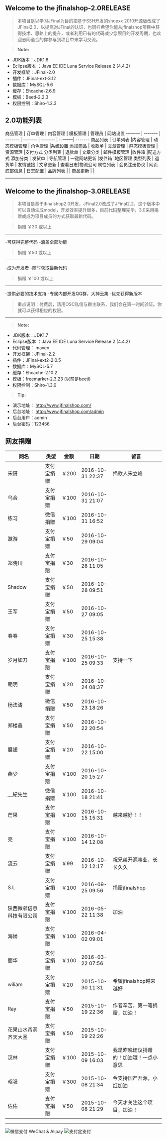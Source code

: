 ****Welcome to the jfinalshop-2.0RELEASE****
---------------------------------------------
> 本项目是以学习JFinal为目的把基于SSH开发的shopxx 2010开源版改成了JFinal2.0，以提高对JFinal的认识，也同样希望你能从jfinalshop项目中获得技术、思路上的提升，或者利用已有的代码减少您项目的开发周期，也欢迎志同道合的你参与到项目中来学习交流。

> **Note:** 
 - JDK版本：JDK1.6
 - Eclipse版本 ：Java EE IDE Luna Service Release 2 (4.4.2)
 - 开发框架：JFinal-2.0
 - 插件：JFinal-ext-3.12
 - 数据库：MySQL-5.6
 - 缓存：Ehcache-2.6.9
 - 模板：Beetl-2.2.3
 - 权限控制：Shiro-1.2.3

2.0功能列表
---------------------------------------------------------------------------------------
商品管理 | 订单管理 | 内容管理 | 模板管理 | 管理员 | 网站设置
------- | ------- | ------- | ------- | ------- | -------| -------
商品列表 | 订单列表 |内容管理 | 动态模板管理 | 角色管理 |系统设置
添加商品 | 收款单 | 文章管理 | 静态模板管理 | 资源管理 |支付方式
分类列表 | 退款单 | 文章分类 | 邮件模板管理 |收件箱 |配送方式
添加分类 | 发货单 | 导航管理 | 一键网站更新 |发件箱 |地区管理
类型列表 | 退货单 | 友情链接 | 文章更新 | 查看日志|物流公司
属性列表 | 会员注册协议 | 网页底部信息 | 日志配置 |
品牌列表 |  			| 商品更新 | |

----------
****Welcome to the jfinalshop-3.0RELEASE****
---------------------------------------------
> 本项目是基于jfinalshop2.0开发，JFinal2.0改成了JFinal2.2，这个版本中可以自动生成model，开发效率提升很多，目前代码整理完毕，3.0采用捐赠或成为项目成员的方式获取最新代码。


> 捐赠 ￥30 或以上 
----------------------------------------
 -可获得完整代码
 -涵盖全部功能

> 捐赠 ￥50 或以上 
----------------------------------------
 -成为开发者
 -随时获取最新代码

> 捐赠 ￥100 或以上 
----------------------------------------
 -提供必要的技术支持
 -专属内部开发QQ群，大神云集
 -优先获得新版本

> 重点说明：付费后，请用OSC私信与群主联系，我们会在第一时间验证。你就可以获得相应的权限。
----------------------------------------

> **Note:** 
 - JDK版本：JDK1.7
 - Eclipse版本 ：Java EE IDE Luna Service Release 2 (4.4.2)
 - 代码管理： maven
 - 开发框架：JFinal-2.2
 - 插件：JFinal-ext2-2.0.5
 - 数据库：MySQL-5.7
 - 缓存：Ehcache-2.10.2
 - 模板：freemarker-2.3.23 (以前是beetl)
 - 权限控制：Shiro-1.3.0
 
 > **Tip:**
- 演示地址： http://www.jfinalshop.com/
- 后台地址： http://www.jfinalshop.com/admin
- 后台用户：admin 
- 后台密码：123456


网友捐赠  
---------------------------------------------------------------------  
网名     | 类型| 金额 | 日期   | 留言
-------- | --- | --- | --- |---
宋哥| 支付宝捐赠 | ￥200 | 2016-10-31 22:37 | 捐款人宋立峰
乌合| 支付宝捐赠 | ￥100 | 2016-10-31 21:07 |
练习| 微信捐赠 | ￥100 | 2016-10-31 16:52 |
遨游| 支付宝捐赠 | ￥50 | 2016-10-29 09:04 |
郑晓川 | 支付宝捐赠 | ￥30 | 2016-10-28 11:05 |
Shadow | 支付宝捐赠 | ￥50 | 2016-10-28 09:51 |
王军 | 支付宝捐赠 | ￥50 | 2016-10-27 09:05 | 
春春 | 支付宝捐赠 | ￥30 | 2016-10-25 15:38 | 
岁月如刀 | 支付宝捐赠 | ￥100 | 2016-10-25 09:33 | 支持一下
朝明 | 支付宝捐赠 | ￥20 | 2016-10-24 08:37 | 
杨法涛 | 微信捐赠 | ￥50 | 2016-10-23 18:26 | 
郑楼鑫 | 支付宝捐赠 | ￥50 | 2016-10-22 20:54 | 
展翅 | 支付宝捐赠 | ￥20 | 2016-10-22 15:00 |  
燕少 | 支付宝捐赠 | ￥100 | 2016-10-20 15:27 |  
﹏紀先生 | 微信捐赠 | ￥100 | 2016-10-18 21:41 |  
芒果 | 支付宝捐赠 | ￥100 | 2016-10-15 15:31 |  越来越好！！
亮 | 支付宝捐赠 | ￥100 | 2016-10-14 12:08 |  
流云 | 支付宝捐赠 | ￥99 | 2016-10-12 12:17 |  祝兄弟开源事业，长长久久
S.L | 支付宝捐赠 | ￥100 | 2016-09-25 09:56 | 捐赠jfinalshop 
陕西微邻信息科技有限公司 | 支付宝捐赠 | ￥100 | 2016-05-22 11:38 |  加油
海娇 | 支付宝捐赠 | ￥100 | 2016-04-02 09:01 | 
丽华 | 支付宝捐赠 | ￥100 | 2016-03-22 07:56  |
wiliam | 支付宝捐赠 | ￥20 | 2015-10-30 11:31 | 希望jfinalshop越来越好
Ray | 支付宝捐赠 | ￥50 | 2015-10-19 22:36 | 作者辛苦，第一笔捐赠，加油！ 
花果山水帘洞齐天大圣 | 支付宝捐赠 | ￥50 | 2015-10-19 22:26 |  
汉林 | 支付宝捐赠 | ￥100 | 2015-10-09 16:03 | 我是昨晚建议捐赠的！加油哦！一点小意思 
昭强 | 支付宝捐赠 | ￥300 | 2015-10-08 21:34 | 今支持国产开源，小红加油  
佐佑 | 支付宝捐赠 | ￥50 | 2015-10-08 21:29 | 今天才关注这个项目，加油！
----------------------------------------------------
![微信支付](http://www.jfinalshop.com/resources/admin/images/weixin.png) WeChat & Alipay  ![支付定支付](http://www.jfinalshop.com/resources/admin/images/alipay.png) 
